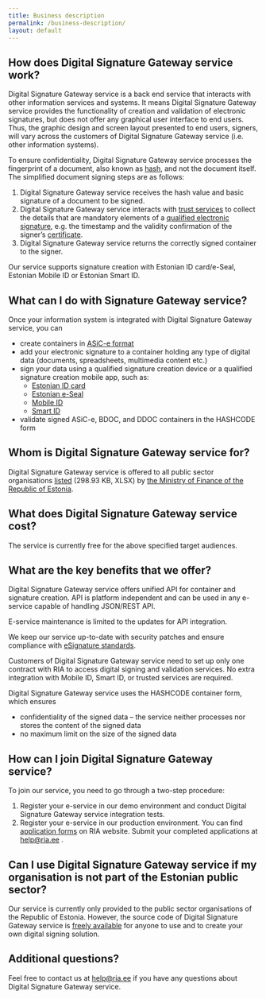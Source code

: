 ```yaml
---
title: Business description
permalink: /business-description/
layout: default
---
```

## How does Digital Signature Gateway service work?

Digital Signature Gateway service is a back end service that interacts with other information services and systems. It means Digital Signature Gateway service provides the functionality of creation and validation of electronic signatures, but does not offer any graphical user interface to end users. Thus, the graphic design and screen layout presented to end users, signers, will vary across the customers of Digital Signature Gateway service (i.e. other information systems).

To ensure confidentiality, Digital Signature Gateway service processes the fingerprint of a document, also known as [hash](https://sectigostore.com/blog/what-is-a-digital-signature-and-how-does-the-digital-signature-process-work/), and not the document itself.
The simplified document signing steps are as follows:
1. Digital Signature Gateway service receives the hash value and basic signature of a document to be signed.
2. Digital Signature Gateway service interacts with [trust services](https://www.id.ee/en/article/trust-services-what-are-they/) to collect the details that are mandatory elements of a [qualified electronic signature](https://www.id.ee/en/article/electronic-signatures-and-addressing-them-in-europe/), e.g. the timestamp and the validity confirmation of the signer’s [certificate](https://www.id.ee/en/article/certificates-what-are-they-and-why-do-i-need-them/).
3. Digital Signature Gateway service returns the correctly signed container to the signer.

Our service supports signature creation with Estonian ID card/e-Seal, Estonian Mobile ID or Estonian Smart ID.

## What can I do with Signature Gateway service?

Once your information system is integrated with Digital Signature Gateway service, you can
* create containers in [ASiC-e format](https://www.id.ee/en/article/bdoc-cdoc-and-asice-digidoc-file-formats-4/)
* add your electronic signature to a container holding any type of digital data (documents, spreadsheets, multimedia content etc.)
* sign your data using a qualified signature creation device or a qualified signature creation mobile app, such as:
  * [Estonian ID card](https://www.id.ee/en/article/id-card-and-its-uses/)
  * [Estonian e-Seal](https://www.id.ee/en/article/we-recommend-using-an-e-seal-instead-of-mass-signing-with-the-id-card/)
  * [Mobile ID](https://www.id.ee/en/article/using-mobile-id/)
  * [Smart ID](https://www.smart-id.com/)
* validate signed ASiC-e, BDOC, and DDOC containers in the HASHCODE form

## Whom is Digital Signature Gateway service for?

Digital Signature Gateway service is offered to all public sector organisations [listed](https://www.fin.ee/sites/default/files/documents/2023-02/Avaliku_sektori_asutused_asutuse_liikide_loikes%202022.xlsx) (298.93 KB, XLSX) by [the Ministry of Finance of the Republic of Estonia](https://www.fin.ee).

## What does Digital Signature Gateway service cost?

The service is currently free for the above specified target audiences.

## What are the key benefits that we offer?

Digital Signature Gateway service offers unified API for container and signature creation. API is platform independent and can be used in any e-service capable of handling JSON/REST API.

E-service maintenance is limited to the updates for API integration.

We keep our service up-to-date with security patches and ensure compliance with [eSignature standards](https://ec.europa.eu/digital-building-blocks/sites/display/DIGITAL/Standards+and+specifications). 

Customers of Digital Signature Gateway service need to set up only one contract with RIA to access digital signing and validation services. No extra integration with Mobile ID, Smart ID, or trusted services are required.

Digital Signature Gateway service uses the HASHCODE container form, which ensures
* confidentiality of the signed data – the service neither processes nor stores the content of the signed data
* no maximum limit on the size of the signed data

## How can I join Digital Signature Gateway service?

To join our service, you need to go through a two-step procedure:
1. Register your e-service in our demo environment and conduct Digital Signature Gateway service integration tests.
2. Register your e-service in our production environment.
You can find [application forms](https://www.ria.ee/riigi-infosusteem/elektrooniline-identiteet-ja-usaldusteenused/digiallkirja-serverteenused#allkirjastamisteenus) on RIA website. Submit your completed applications at help@ria.ee . 

## Can I use Digital Signature Gateway service if my organisation is not part of the Estonian public sector?

Our service is currently only provided to the public sector organisations of the Republic of Estonia. However, the source code of Digital Signature Gateway service is [freely available](https://github.com/open-eid/SiGa/wiki) for anyone to use and to create your own digital signing solution.

## Additional questions?

Feel free to contact us at help@ria.ee if you have any questions about Digital Signature Gateway service.
